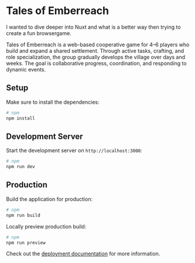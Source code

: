 # Tales of Emberreach

I wanted to dive deeper into Nuxt and what is a better way then trying to create a fun browsergame. 

Tales of Emberreach is a web-based cooperative game for 4–6 players who build and expand a shared settlement. Through active tasks, crafting, and role specialization, the group gradually develops the village over days and weeks. The goal is collaborative progress, coordination, and responding to dynamic events.

## Setup

Make sure to install the dependencies:

```bash
# npm
npm install
```

## Development Server

Start the development server on `http://localhost:3000`:

```bash
# npm
npm run dev
```

## Production

Build the application for production:

```bash
# npm
npm run build
```

Locally preview production build:

```bash
# npm
npm run preview
```

Check out the [deployment documentation](https://nuxt.com/docs/getting-started/deployment) for more information.
